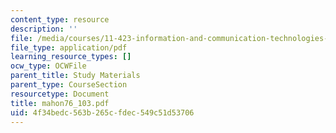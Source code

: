 ```yaml
---
content_type: resource
description: ''
file: /media/courses/11-423-information-and-communication-technologies-in-community-development-spring-2004/4f34bedc563b265cfdec549c51d53706_mahon76_103.pdf
file_type: application/pdf
learning_resource_types: []
ocw_type: OCWFile
parent_title: Study Materials
parent_type: CourseSection
resourcetype: Document
title: mahon76_103.pdf
uid: 4f34bedc-563b-265c-fdec-549c51d53706
---
```

